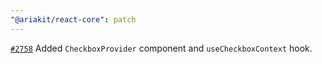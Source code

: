 ```yaml
---
"@ariakit/react-core": patch
---
```


[`#2758`](https://github.com/ariakit/ariakit/pull/2758) Added `CheckboxProvider` component and `useCheckboxContext` hook.
